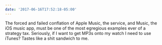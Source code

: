 ```yaml
---
date: '2017-06-16T17:52:18-05:00'
---
```

The forced and failed conflation of Apple Music, the service, and Music, the iOS music app, must be one of the most egregious examples ever of a strategy tax. Seriously, if I want to get MP3s onto my watch I need to use iTunes? Tastes like a shit sandwich to me.
